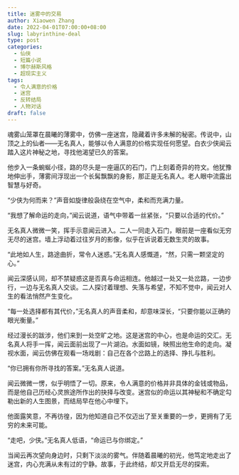 ```yaml
---
title: 迷雾中的交易
author: Xiaowen Zhang
date: 2022-04-01T07:00:00+08:00
slug: labyrinthine-deal
type: post
categories:
  - 仙侠
  - 短篇小说
  - 博尔赫斯风格
  - 超现实主义
tags:
  - 令人满意的价格
  - 迷宫
  - 反转结局
  - 人物对话
draft: false
---
```


魂雾山笼罩在晨曦的薄雾中，仿佛一座迷宫，隐藏着许多未解的秘密。传说中，山顶之上的仙者——无名真人，能够以令人满意的价格实现任何愿望。白衣少侠闻云踏入这片神秘之地，寻找他渴望已久的答案。

他步入一条蜿蜒小径，路的尽头是一座逼仄的石门，门上刻着奇异的符文。他犹豫地伸出手，薄雾间浮现出一个长髯飘飘的身影，那正是无名真人。老人眼中流露出智慧与好奇。

“少侠为何而来？”声音如旋律般袅绕在空气中，柔和而充满力量。

“我想了解命运的走向，”闻云说道，语气中带着一丝紧张，“只要以合适的代价。”

无名真人微微一笑，挥手示意闻云进入。二人一同走入石门，眼前是一座看似无穷无尽的迷宫。墙上浮动着过往岁月的影像，似乎在诉说着无数生灵的故事。

“此地如人生，路途曲折，常令人迷惑。”无名真人感慨道，“然，只需一颗坚定的心。”

闻云深感认同，却不禁疑惑这是否真与命运相连。他越过一处又一处岔路，一边步行，一边与无名真人交谈。二人探讨着理想、失落与希望，不知不觉中，闻云对人生的看法悄然产生变化。

“每一处选择都有其代价，”无名真人的声音柔和，却意味深长，“只要你能以正确的眼光衡量。”

经过漫长的跋涉，他们来到一处空旷之地。这是迷宫的中心，也是命运的交汇。无名真人将手一挥，闻云面前出现了一片湖泊。水面如镜，映照出他生命的走向。凝视水面，闻云仿佛在观看一场戏剧：自己在各个岔路上的选择、挣扎与胜利。

“你已拥有你所寻找的答案。”无名真人说道。

闻云微微一愣，似乎明悟了一切。原来，令人满意的价格并非具体的金钱或物品，而是他自己历经心灵旅途所作出的抉择与改变。迷宫似的命运以其神秘和不确定勾勒出新的人生图景，而结局早在他心中埋下。

他面露笑意，不再彷徨，因为他知道自己不仅迈出了至关重要的一步，更拥有了无穷的未来可能。

“走吧，少侠。”无名真人低语，“命运已与你绑定。”

当闻云再次望向身边时，只剩下淡淡的雾气。伴随着晨曦的初光，他笃定地走出了迷宫，内心充满从未有过的宁静。故事，于此终结，却又开启无尽的探索。